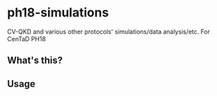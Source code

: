 # ph18-simulations

CV-QKD and various other protocols' simulations/data analysis/etc. For CenTaD PH18

## What's this?



## Usage